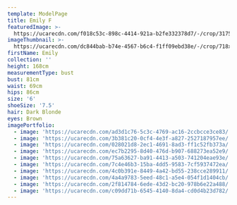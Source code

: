 ```yaml
---
template: ModelPage
title: Emily F
featuredImage: >-
  https://ucarecdn.com/f018c53c-898c-4414-921a-b2fe332378d7/-/crop/3175x1662/0,0/-/preview/
imageThumbnail: >-
  https://ucarecdn.com/dc844bab-b74e-4567-b6c4-f1ff09ebd38e/-/crop/718x963/512,0/-/preview/
firstName: Emily
collection: ''
height: 168cm
measurementType: bust
bust: 81cm
waist: 69cm
hips: 86cm
size: '6'
shoeSize: '7.5'
hair: Dark Blonde
eyes: Brown
imagePortfolio:
  - image: 'https://ucarecdn.com/ad3d1c76-5c3c-4769-ac16-2ccbcce3ce83/'
  - image: 'https://ucarecdn.com/3b381c20-0cf4-4e3f-a827-2527187957ee/'
  - image: 'https://ucarecdn.com/028021d8-2ec1-4691-8ad3-ff1c52fb373a/'
  - image: 'https://ucarecdn.com/ec7b2295-8d40-476d-b907-688273ea52e9/'
  - image: 'https://ucarecdn.com/75a63627-ba91-4413-a503-741204eae93e/'
  - image: 'https://ucarecdn.com/7c4e46b3-15ba-4dd5-9583-7cf5937472ea/'
  - image: 'https://ucarecdn.com/4c0b391e-8449-4a42-bd55-238cce289911/'
  - image: 'https://ucarecdn.com/4a4a9783-5eed-48c1-a5e4-054f1d1404cb/'
  - image: 'https://ucarecdn.com/2f814784-6ede-43d2-bc20-978b6e22a488/'
  - image: 'https://ucarecdn.com/c09dd71b-6545-4140-8da4-cd0d4b23d782/'
---
```


